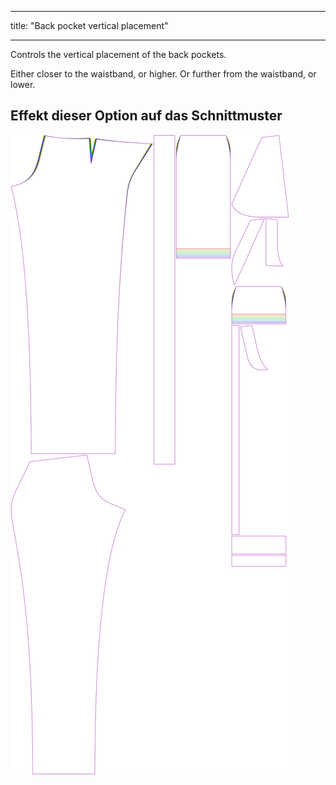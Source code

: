 - - -
title: "Back pocket vertical placement"
- - -

Controls the vertical placement of the back pockets.

Either closer to the waistband, or higher. Or further from the waistband, or lower.

## Effekt dieser Option auf das Schnittmuster

![This image shows the effect of this option by superimposing several variants that have a different value for this option](charlie_backpocketverticalplacement_sample.svg "Effect of this option on the pattern")
